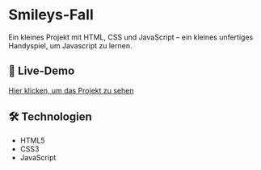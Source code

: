 # Smileys-Fall

Ein kleines Projekt mit HTML, CSS und JavaScript – ein kleines unfertiges Handyspiel, um Javascript zu lernen.

## 🔗 Live-Demo  
[Hier klicken, um das Projekt zu sehen](https://derlangsamealex.github.io/Smileys-Fall/Fall.html)

## 🛠️ Technologien  
- HTML5  
- CSS3  
- JavaScript
